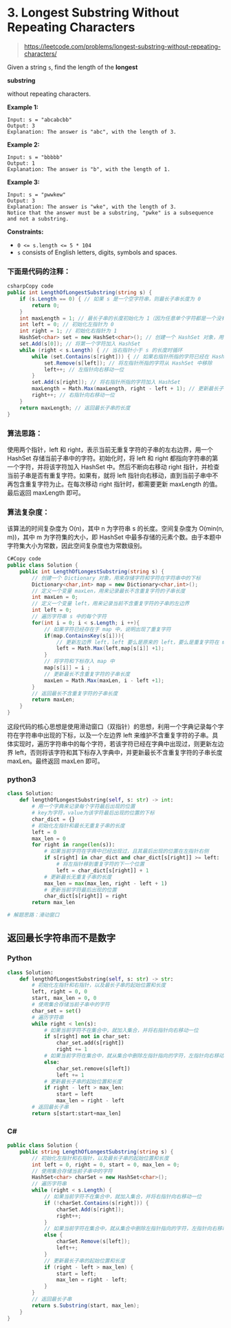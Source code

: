 

# 3. Longest Substring Without Repeating Characters

> https://leetcode.com/problems/longest-substring-without-repeating-characters/



Given a string `s`, find the length of the **longest** 

**substring**

 without repeating characters.

 

**Example 1:**

```
Input: s = "abcabcbb"
Output: 3
Explanation: The answer is "abc", with the length of 3.
```

**Example 2:**

```
Input: s = "bbbbb"
Output: 1
Explanation: The answer is "b", with the length of 1.
```

**Example 3:**

```
Input: s = "pwwkew"
Output: 3
Explanation: The answer is "wke", with the length of 3.
Notice that the answer must be a substring, "pwke" is a subsequence and not a substring.
```

 

**Constraints:**

- `0 <= s.length <= 5 * 104`
- `s` consists of English letters, digits, symbols and spaces.



### 下面是代码的注释：

```c#
csharpCopy code
public int LengthOfLongestSubstring(string s) {
    if (s.Length == 0) { // 如果 s 是一个空字符串，则最长子串长度为 0
        return 0;
    }
    int maxLength = 1; // 最长子串的长度初始化为 1（因为任意单个字符都是一个没有重复字符的子串）
    int left = 0; // 初始化左指针为 0
    int right = 1; // 初始化右指针为 1
    HashSet<char> set = new HashSet<char>(); // 创建一个 HashSet 对象，用来存储当前不含重复字符的子串中的字符
    set.Add(s[0]); // 将第一个字符加入 HashSet
    while (right < s.Length) { // 当右指针小于 s 的长度时循环
        while (set.Contains(s[right])) { // 如果右指针所指的字符已经在 HashSet 中出现过
            set.Remove(s[left]); // 将左指针所指的字符从 HashSet 中移除
            left++; // 左指针向右移动一位
        }
        set.Add(s[right]); // 将右指针所指的字符加入 HashSet
        maxLength = Math.Max(maxLength, right - left + 1); // 更新最长子串长度
        right++; // 右指针向右移动一位
    }
    return maxLength; // 返回最长子串的长度
}
```



### 算法思路：

使用两个指针，left 和 right，表示当前无重复字符的子串的左右边界，用一个 HashSet 存储当前子串中的字符。初始化时，将 left 和 right 都指向字符串的第一个字符，并将该字符加入 HashSet 中。然后不断向右移动 right 指针，并检查当前子串是否有重复字符。如果有，就将 left 指针向右移动，直到当前子串中不再包含重复字符为止。在每次移动 right 指针时，都需要更新 maxLength 的值。最后返回 maxLength 即可。

### 算法复杂度：

该算法的时间复杂度为 O(n)，其中 n 为字符串 s 的长度。空间复杂度为 O(min(n, m))，其中 m 为字符集的大小，即 HashSet 中最多存储的元素个数。由于本题中字符集大小为常数，因此空间复杂度也为常数级别。

```c#
C#Copy code
public class Solution {
    public int LengthOfLongestSubstring(string s) {
        // 创建一个 Dictionary 对象，用来存储字符和字符在字符串中的下标
        Dictionary<char,int> map = new Dictionary<char,int>();
        // 定义一个变量 maxLen，用来记录最长不含重复字符的子串长度
        int maxLen = 0;
        // 定义一个变量 left，用来记录当前不含重复字符的子串的左边界
        int left = 0;
        // 遍历字符串 s 中的每个字符
        for(int i = 0; i < s.Length; i ++){
            // 如果字符已经存在于 map 中，说明出现了重复字符
            if(map.ContainsKey(s[i])){
                // 更新左边界 left，left 要么是原来的 left，要么是重复字符在 map 中记录的下标 + 1（即左边界需要右移一位）
                left = Math.Max(left,map[s[i]] +1);
            }
            // 将字符和下标存入 map 中
            map[s[i]] = i ;
            // 更新最长不含重复字符的子串长度
            maxLen = Math.Max(maxLen, i - left +1);
        }
        // 返回最长不含重复字符的子串长度
        return maxLen;
    }
}
```

这段代码的核心思想是使用滑动窗口（双指针）的思想，利用一个字典记录每个字符在字符串中出现的下标，以及一个左边界 left 来维护不含重复字符的子串。具体实现时，遍历字符串中的每个字符，若该字符已经在字典中出现过，则更新左边界 left，否则将该字符和其下标存入字典中，并更新最长不含重复字符的子串长度 maxLen。最终返回 maxLen 即可。



### python3

```python
class Solution:
    def lengthOfLongestSubstring(self, s: str) -> int:
        # 用一个字典来记录每个字符最后出现的位置
        # key为字符，value为该字符最后出现的位置的下标
        char_dict = {}
        # 初始化左指针和最长无重复子串的长度
        left = 0
        max_len = 0
        for right in range(len(s)):
            # 如果当前字符在字典中已经出现过，且其最后出现的位置在左指针右侧
            if s[right] in char_dict and char_dict[s[right]] >= left:
                # 将左指针移到重复字符的下一个位置
                left = char_dict[s[right]] + 1
            # 更新最长无重复子串的长度
            max_len = max(max_len, right - left + 1)
            # 更新当前字符最后出现的位置
            char_dict[s[right]] = right
        return max_len

# 解题思路：滑动窗口
```



## 返回最长字符串而不是数字



### Python

```python
class Solution:
    def lengthOfLongestSubstring(self, s: str) -> str:
        # 初始化左指针和右指针，以及最长子串的起始位置和长度
        left, right = 0, 0
        start, max_len = 0, 0
        # 使用集合存储当前子串中的字符
        char_set = set()
        # 遍历字符串
        while right < len(s):
            # 如果当前字符不在集合中，就加入集合，并将右指针向右移动一位
            if s[right] not in char_set:
                char_set.add(s[right])
                right += 1
            # 如果当前字符在集合中，就从集合中删除左指针指向的字符，左指针向右移动一位
            else:
                char_set.remove(s[left])
                left += 1
            # 更新最长子串的起始位置和长度
            if right - left > max_len:
                start = left
                max_len = right - left
        # 返回最长子串
        return s[start:start+max_len]

```



### C#

```C#
public class Solution {
    public string LengthOfLongestSubstring(string s) {
        // 初始化左指针和右指针，以及最长子串的起始位置和长度
        int left = 0, right = 0, start = 0, max_len = 0;
        // 使用集合存储当前子串中的字符
        HashSet<char> charSet = new HashSet<char>();
        // 遍历字符串
        while (right < s.Length) {
            // 如果当前字符不在集合中，就加入集合，并将右指针向右移动一位
            if (!charSet.Contains(s[right])) {
                charSet.Add(s[right]);
                right++;
            }
            // 如果当前字符在集合中，就从集合中删除左指针指向的字符，左指针向右移动一位
            else {
                charSet.Remove(s[left]);
                left++;
            }
            // 更新最长子串的起始位置和长度
            if (right - left > max_len) {
                start = left;
                max_len = right - left;
            }
        }
        // 返回最长子串
        return s.Substring(start, max_len);
    }
}

```


